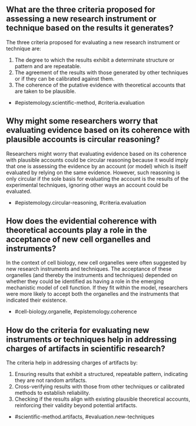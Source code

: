 ## What are the three criteria proposed for assessing a new research instrument or technique based on the results it generates?

The three criteria proposed for evaluating a new research instrument or technique are:
1. The degree to which the results exhibit a determinate structure or pattern and are repeatable.
2. The agreement of the results with those generated by other techniques or if they can be calibrated against them.
3. The coherence of the putative evidence with theoretical accounts that are taken to be plausible.

- #epistemology.scientific-method, #criteria.evaluation

## Why might some researchers worry that evaluating evidence based on its coherence with plausible accounts is circular reasoning?

Researchers might worry that evaluating evidence based on its coherence with plausible accounts could be circular reasoning because it would imply that one is assessing the evidence by an account (or model) which is itself evaluated by relying on the same evidence. However, such reasoning is only circular if the sole basis for evaluating the account is the results of the experimental techniques, ignoring other ways an account could be evaluated.

- #epistemology.circular-reasoning, #criteria.evaluation

## How does the evidential coherence with theoretical accounts play a role in the acceptance of new cell organelles and instruments?

In the context of cell biology, new cell organelles were often suggested by new research instruments and techniques. The acceptance of these organelles (and thereby the instruments and techniques) depended on whether they could be identified as having a role in the emerging mechanistic model of cell function. If they fit within the model, researchers were more likely to accept both the organelles and the instruments that indicated their existence.

- #cell-biology.organelle, #epistemology.coherence

## How do the criteria for evaluating new instruments or techniques help in addressing charges of artifacts in scientific research?

The criteria help in addressing charges of artifacts by:
1. Ensuring results that exhibit a structured, repeatable pattern, indicating they are not random artifacts.
2. Cross-verifying results with those from other techniques or calibrated methods to establish reliability.
3. Checking if the results align with existing plausible theoretical accounts, reinforcing their validity beyond potential artifacts. 

- #scientific-method.artifacts, #evaluation.new-techniques